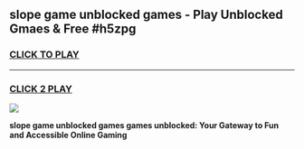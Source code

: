 
## slope game unblocked games - Play Unblocked Gmaes & Free #h5zpg
<h3>
<a href="https://premium.freeplayer.one?title=slope_game_unblocked_games&ref=01M">CLICK TO PLAY</a></h3>
<hr>

<h3>
<a href="https://premium.freeplayer.one?title=slope_game_unblocked_games&ref=01M">CLICK 2 PLAY</a>
  
</h3>

<a href="https://premium.freeplayer.one?title=slope_game_unblocked_games&ref=01M"><img src="https://clearcache.store/games.png"></a>


**slope game unblocked games games unblocked: Your Gateway to Fun and Accessible Online Gaming**
